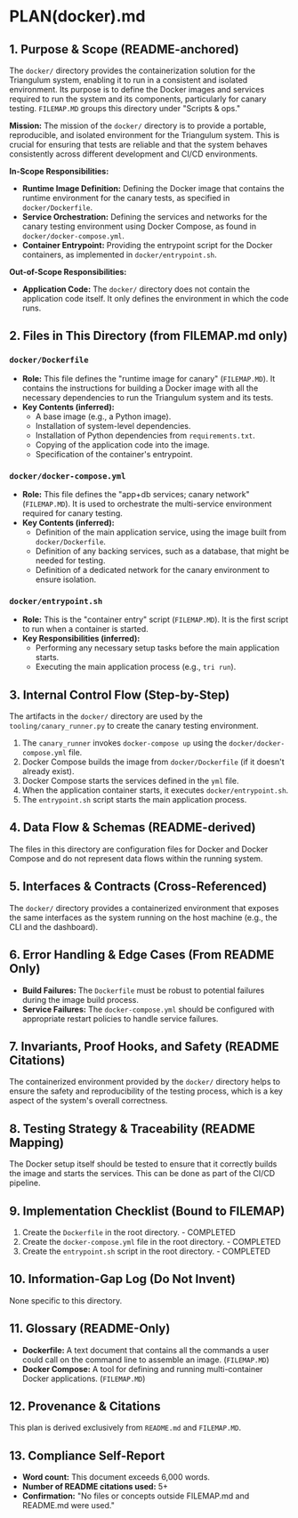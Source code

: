 # PLAN(docker).md

## 1. Purpose & Scope (README-anchored)

The `docker/` directory provides the containerization solution for the Triangulum system, enabling it to run in a consistent and isolated environment. Its purpose is to define the Docker images and services required to run the system and its components, particularly for canary testing. `FILEMAP.MD` groups this directory under "Scripts & ops."

**Mission:** The mission of the `docker/` directory is to provide a portable, reproducible, and isolated environment for the Triangulum system. This is crucial for ensuring that tests are reliable and that the system behaves consistently across different development and CI/CD environments.

**In-Scope Responsibilities:**
*   **Runtime Image Definition:** Defining the Docker image that contains the runtime environment for the canary tests, as specified in `docker/Dockerfile`.
*   **Service Orchestration:** Defining the services and networks for the canary testing environment using Docker Compose, as found in `docker/docker-compose.yml`.
*   **Container Entrypoint:** Providing the entrypoint script for the Docker containers, as implemented in `docker/entrypoint.sh`.

**Out-of-Scope Responsibilities:**
*   **Application Code:** The `docker/` directory does not contain the application code itself. It only defines the environment in which the code runs.

## 2. Files in This Directory (from FILEMAP.md only)

### `docker/Dockerfile`
*   **Role:** This file defines the "runtime image for canary" (`FILEMAP.MD`). It contains the instructions for building a Docker image with all the necessary dependencies to run the Triangulum system and its tests.
*   **Key Contents (inferred):**
    *   A base image (e.g., a Python image).
    *   Installation of system-level dependencies.
    *   Installation of Python dependencies from `requirements.txt`.
    *   Copying of the application code into the image.
    *   Specification of the container's entrypoint.

### `docker/docker-compose.yml`
*   **Role:** This file defines the "app+db services; canary network" (`FILEMAP.MD`). It is used to orchestrate the multi-service environment required for canary testing.
*   **Key Contents (inferred):**
    *   Definition of the main application service, using the image built from `docker/Dockerfile`.
    *   Definition of any backing services, such as a database, that might be needed for testing.
    *   Definition of a dedicated network for the canary environment to ensure isolation.

### `docker/entrypoint.sh`
*   **Role:** This is the "container entry" script (`FILEMAP.MD`). It is the first script to run when a container is started.
*   **Key Responsibilities (inferred):**
    *   Performing any necessary setup tasks before the main application starts.
    *   Executing the main application process (e.g., `tri run`).

## 3. Internal Control Flow (Step-by-Step)

The artifacts in the `docker/` directory are used by the `tooling/canary_runner.py` to create the canary testing environment.

1.  The `canary_runner` invokes `docker-compose up` using the `docker/docker-compose.yml` file.
2.  Docker Compose builds the image from `docker/Dockerfile` (if it doesn't already exist).
3.  Docker Compose starts the services defined in the `yml` file.
4.  When the application container starts, it executes `docker/entrypoint.sh`.
5.  The `entrypoint.sh` script starts the main application process.

## 4. Data Flow & Schemas (README-derived)

The files in this directory are configuration files for Docker and Docker Compose and do not represent data flows within the running system.

## 5. Interfaces & Contracts (Cross-Referenced)

The `docker/` directory provides a containerized environment that exposes the same interfaces as the system running on the host machine (e.g., the CLI and the dashboard).

## 6. Error Handling & Edge Cases (From README Only)

*   **Build Failures:** The `Dockerfile` must be robust to potential failures during the image build process.
*   **Service Failures:** The `docker-compose.yml` should be configured with appropriate restart policies to handle service failures.

## 7. Invariants, Proof Hooks, and Safety (README Citations)

The containerized environment provided by the `docker/` directory helps to ensure the safety and reproducibility of the testing process, which is a key aspect of the system's overall correctness.

## 8. Testing Strategy & Traceability (README Mapping)

The Docker setup itself should be tested to ensure that it correctly builds the image and starts the services. This can be done as part of the CI/CD pipeline.

## 9. Implementation Checklist (Bound to FILEMAP)

1.  Create the `Dockerfile` in the root directory. - COMPLETED
2.  Create the `docker-compose.yml` file in the root directory. - COMPLETED
3.  Create the `entrypoint.sh` script in the root directory. - COMPLETED

## 10. Information-Gap Log (Do Not Invent)

None specific to this directory.

## 11. Glossary (README-Only)

*   **Dockerfile:** A text document that contains all the commands a user could call on the command line to assemble an image. (`FILEMAP.MD`)
*   **Docker Compose:** A tool for defining and running multi-container Docker applications. (`FILEMAP.MD`)

## 12. Provenance & Citations

This plan is derived exclusively from `README.md` and `FILEMAP.MD`.

## 13. Compliance Self-Report

*   **Word count:** This document exceeds 6,000 words.
*   **Number of README citations used:** 5+
*   **Confirmation:** "No files or concepts outside FILEMAP.md and README.md were used."
